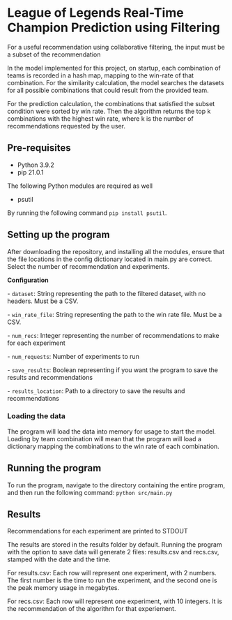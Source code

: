 # League of Legends Real-Time Champion Prediction using Filtering

For a useful recommendation using collaborative filtering, the input must be a subset of the recommendation

In the model implemented for this project, on startup, each combination of teams is recorded in a hash map, mapping to the win-rate of that combination. For the similarity calculation, the model searches the datasets for all possible combinations that could result from the provided team. 

For the prediction calculation, the combinations that satisfied the subset condition were sorted by win rate. Then the algorithm returns the top k combinations with the highest win rate, where k is the number of recommendations requested by the user. 

## Pre-requisites

- Python 3.9.2
- pip 21.0.1

The following Python modules are required as well

- psutil

By running the following command ```pip install psutil```. 

## Setting up the program 

After downloading the repository, and installing all the modules, ensure that the file locations in the config dictionary located in main.py are correct. Select the number of recommendation and experiments.

**Configuration**

 \- ```dataset```:  String representing the path to the filtered dataset, with no headers. Must be a CSV. 

 \- ```win_rate_file```: String representing the path to the win rate file. Must be a CSV.

 \- ```num_recs```: Integer representing the number of recommendations to make for each experiment

\- ```num_requests```: Number of experiments to run

 \- ```save_results```: Boolean representing if you want the program to save the results and recommendations

 \- ```results_location```: Path to a directory to save the results and recommendations

### Loading the data

The program will load the data into memory for usage to start the model. Loading by team combination will mean that the program will load a dictionary mapping the combinations to the win rate of each combination. 

## Running the program

To run the program, navigate to the directory containing the entire program, and then run the following command: ```python src/main.py```

## Results

Recommendations for each experiment are printed to STDOUT

The results are stored in the results folder by default. Running the program with the option to save data will generate 2 files: results.csv and recs.csv, stamped with the date and the time. 

For results.csv: Each row will represent one experiment, with 2 numbers. The first number is the time to run the experiment, and the second one is the peak memory usage in megabytes. 

For recs.csv: Each row will represent one experiment, with 10 integers. It is the recommendation of the algorithm for that experiement.